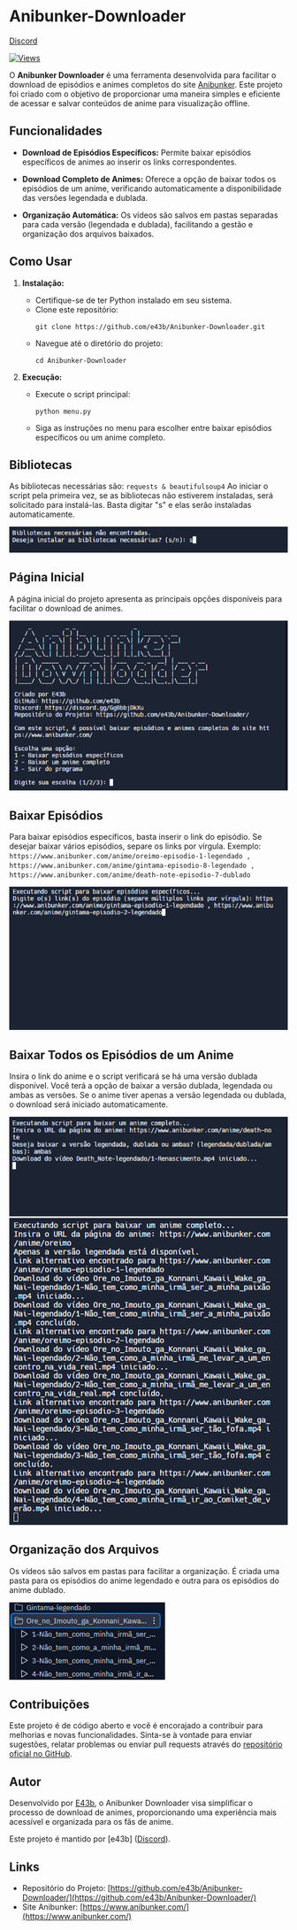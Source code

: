 # Anibunker-Downloader

[Discord](https://discord.gg/GgBbbjDkXu)

[![Views](https://hits.sh/github.com/e43babkr/hits.svg)](https://github.com/e43b/Anibunker-Downloader/)

O **Anibunker Downloader** é uma ferramenta desenvolvida para facilitar o download de episódios e animes completos do site [Anibunker](https://www.anibunker.com/). Este projeto foi criado com o objetivo de proporcionar uma maneira simples e eficiente de acessar e salvar conteúdos de anime para visualização offline.

## Funcionalidades

- **Download de Episódios Específicos:** Permite baixar episódios específicos de animes ao inserir os links correspondentes.
  
- **Download Completo de Animes:** Oferece a opção de baixar todos os episódios de um anime, verificando automaticamente a disponibilidade das versões legendada e dublada.

- **Organização Automática:** Os vídeos são salvos em pastas separadas para cada versão (legendada e dublada), facilitando a gestão e organização dos arquivos baixados.

## Como Usar

1. **Instalação:**
   - Certifique-se de ter Python instalado em seu sistema.
   - Clone este repositório:
     ```
     git clone https://github.com/e43b/Anibunker-Downloader.git
     ```
   - Navegue até o diretório do projeto:
     ```
     cd Anibunker-Downloader
     ```

2. **Execução:**
   - Execute o script principal:
     ```
     python menu.py
     ```
   - Siga as instruções no menu para escolher entre baixar episódios específicos ou um anime completo.

## Bibliotecas

As bibliotecas necessárias são:
     ```
     requests &
     beautifulsoup4
     ```
Ao iniciar o script pela primeira vez, se as bibliotecas não estiverem instaladas, será solicitado para instalá-las. Basta digitar "s" e elas serão instaladas automaticamente.

![Requirements](img/requirements.png)

## Página Inicial

A página inicial do projeto apresenta as principais opções disponíveis para facilitar o download de animes.

![Página Inicial](img/home.png)

## Baixar Episódios

Para baixar episódios específicos, basta inserir o link do episódio. Se desejar baixar vários episódios, separe os links por vírgula. Exemplo:
     ```
     https://www.anibunker.com/anime/oreimo-episodio-1-legendado , https://www.anibunker.com/anime/gintama-episodio-8-legendado , https://www.anibunker.com/anime/death-note-episodio-7-dublado
     ```

![Episódio](img/episodio.png)

## Baixar Todos os Episódios de um Anime

Insira o link do anime e o script verificará se há uma versão dublada disponível. Você terá a opção de baixar a versão dublada, legendada ou ambas as versões. Se o anime tiver apenas a versão legendada ou dublada, o download será iniciado automaticamente.

![Anime](img/anime2.png)
![Anime](img/anime.png)

## Organização dos Arquivos

Os vídeos são salvos em pastas para facilitar a organização. É criada uma pasta para os episódios do anime legendado e outra para os episódios do anime dublado.

![Arquivos](img/arquivos.png)


## Contribuições

Este projeto é de código aberto e você é encorajado a contribuir para melhorias e novas funcionalidades. Sinta-se à vontade para enviar sugestões, relatar problemas ou enviar pull requests através do [repositório oficial no GitHub](https://github.com/e43b/Anibunker-Downloader/).

## Autor

Desenvolvido por [E43b](https://github.com/e43b), o Anibunker Downloader visa simplificar o processo de download de animes, proporcionando uma experiência mais acessível e organizada para os fãs de anime.

Este projeto é mantido por [e43b] ([Discord](https://discord.gg/GgBbbjDkXu)).

## Links

- Repositório do Projeto: [https://github.com/e43b/Anibunker-Downloader/](https://github.com/e43b/Anibunker-Downloader/)
- Site Anibunker: [https://www.anibunker.com/](https://www.anibunker.com/)

